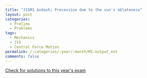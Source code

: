 ```yaml
---
title: "J15M1 &ndash; Precession due to the sun's oblateness"
layout: post
categories:
  - Prelims
  - Problems
tags:
  - Mechanics
  - J15
  - Central Force Motion
permalink: /:categories/:year/:month/M1:output_ext
comments: false
---
```

<object data="2015J1M.pdf" type="application/pdf" width="100%" height="500"></object>
<div class="message"><a href='https://princetonprelim.com/prelim/34/'>Check for solutions to this year's exam</a></div>